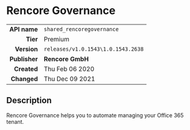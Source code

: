 # Rencore Governance
| | |
|-:|-|
|**API name**|`shared_rencoregovernance`|
|**Tier**|Premium|
|**Version**|`releases/v1.0.1543\1.0.1543.2638`|
|**Publisher**|**Rencore GmbH**|
|**Created**|Thu Feb 06 2020|
|**Changed**|Thu Dec 09 2021|

## Description
Rencore Governance helps you to automate managing your Office 365 tenant.
